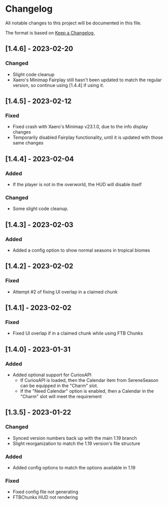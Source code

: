 # Changelog

All notable changes to this project will be documented in this file.

The format is based on [Keep a Changelog](https://keepachangelog.com/en/1.0.0/),

## [1.4.6] - 2023-02-20

### Changed

- Slight code cleanup
- Xaero's Minimap Fairplay still hasn't been updated to match the regular version, so continue using [1.4.4] if using it.


## [1.4.5] - 2023-02-12

### Fixed

- Fixed crash with Xaero's Minimap v23.1.0, due to the info display changes
- Temporarily disabled Fairplay functionality, until it is updated with those same changes


## [1.4.4] - 2023-02-04

### Added

- If the player is not in the overworld, the HUD will disable itself

### Changed

- Some slight code cleanup.


## [1.4.3] - 2023-02-03

### Added

- Added a config option to show normal seasons in tropical biomes


## [1.4.2] - 2023-02-02

### Fixed

- Attempt #2 of fixing UI overlap in a claimed chunk

## [1.4.1] - 2023-02-02

### Fixed

- Fixed UI overlap if in a claimed chunk while using FTB Chunks

## [1.4.0] - 2023-01-31

### Added

- Added optional support for CuriosAPI
    - If CuriosAPI is loaded, then the Calendar item from SereneSeason can be equipped in the "Charm" slot.
    - If the "Need Calendar" option is enabled, then a Calendar in the "Charm" slot will meet the requirement

## [1.3.5] - 2023-01-22

### Changed
- Synced version numbers back up with the main 1.19 branch
- Slight reorganization to match the 1.19 version's file structure

### Added
- Added config options to match the options available in 1.19

### Fixed
- Fixed config file not generating
- FTBChunks HUD not rendering
